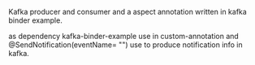 Kafka producer and consumer and a aspect annotation written in kafka binder example. 

as dependency kafka-binder-example use in custom-annotation and @SendNotification(eventName= "") use to produce notification info in kafka.
